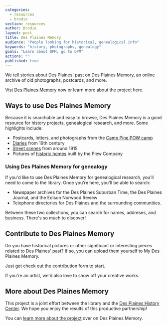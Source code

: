 ```yaml
---
categories: 
  - resources
  - brodie
section: resources
author: Brodie
layout: post
title: Des Plaines Memory
audience: "People looking for historical, genealogical info"
keywords: "history, photographs, genealogy"
goals: "Learn about DPM, go to DPM"
actions: ""
published: true
---
```


We tell stories about Des Plaines' past on Des Plaines Memory, an online archive of old photographs, postcards, and more.

Vist [Des Plaines Memory](http://www.desplainesmemory.org) now or learn more about the project here.

## Ways to use Des Plaines Memory

Because it is searchable and easy to browse, Des Plaines Memory is a good resource for history projects, genealogical research, and more. Some highlights include:

- Postcards, letters, and photographs from the [Camp Pine POW camp](http://www.desplainesmemory.org/cdm/search/collection/p15770coll1/searchterm/camp%20pine!camp%20pine/field/projec!relate/mode/all!all/conn/or!and/order/title/ad/asc)
- [Diaries](http://www.desplainesmemory.org/cdm/search/collection/p15770coll1/searchterm/personal%20diaries!personal%20diaries/field/projec!relate/mode/all!all/conn/or!and/order/title/ad/asc) from 19th century
- [Street scenes](http://www.desplainesmemory.org/cdm/search/collection/p15770coll1/searchterm/on%20the%20streets%20of%20des%20plaines%2c%201915!on%20the%20streets%20of%20des%20plaines%2c%201915/field/projec!relate/mode/all!all/conn/or!and/order/title/ad/asc) from around 1915
- Pictures of [historic homes](http://www.desplainesmemory.org/cdm/search/collection/p15770coll1/searchterm/plew%20homes!plew%20homes/field/projec!relate/mode/all!all/conn/or!and/order/title/ad/asc) built by the Plew Company

### Using Des Plaines Memory for genealogy

If you'd like to use Des Plaines Memory for genealogical research, you'll need to come to the library. Once you're here, you'll be able to search:

- Newspaper archives for the Des Plaines Suburban Time, the Des Plaines Journal, and the Edison Norwood Review
- Telephone directories for Des Plaines and the surrounding communities.

Between these two collections, you can search for names, addreses, and business. There's so much to discover!

## Contribute to Des Plaines Memory

Do you have historical pictures or other significant or interesting pieces related to Des Plaines' past? If so, you can upload them yourself to My Des Plaines Memory.

Just get check out the contribution form to start.

If you're an artist, we'd also love to show off your creative works.

## More about Des Plaines Memory

This project is a joint effort between the library and the [Des Plaines History Center](http://www.desplaineshistory.org/). We hope you enjoy the results of this productive partnership!

You can [learn more about the project](http://www.desplainesmemory.org/cdm/about) over on Des Plaines Memory.


